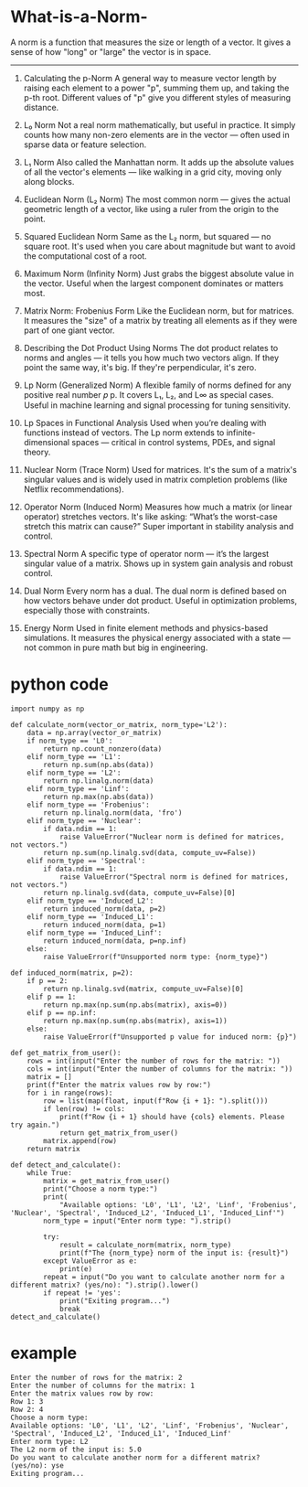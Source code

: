 # What-is-a-Norm-
A norm is a function that measures the size or length of a vector. It gives a sense of how "long" or "large" the vector is in space.

---
1. Calculating the p-Norm
A general way to measure vector length by raising each element to a power "p", summing them up, and taking the p-th root. Different values of "p" give you different styles of measuring distance.

2. L₀ Norm
Not a real norm mathematically, but useful in practice. It simply counts how many non-zero elements are in the vector — often used in sparse data or feature selection.

3. L₁ Norm
Also called the Manhattan norm. It adds up the absolute values of all the vector's elements — like walking in a grid city, moving only along blocks.

4. Euclidean Norm (L₂ Norm)
The most common norm — gives the actual geometric length of a vector, like using a ruler from the origin to the point.

5. Squared Euclidean Norm
Same as the L₂ norm, but squared — no square root. It's used when you care about magnitude but want to avoid the computational cost of a root.

6. Maximum Norm (Infinity Norm)
Just grabs the biggest absolute value in the vector. Useful when the largest component dominates or matters most.

7. Matrix Norm: Frobenius Form
Like the Euclidean norm, but for matrices. It measures the "size" of a matrix by treating all elements as if they were part of one giant vector.

8. Describing the Dot Product Using Norms
The dot product relates to norms and angles — it tells you how much two vectors align. If they point the same way, it's big. If they're perpendicular, it's zero.

9. Lp Norm (Generalized Norm)
A flexible family of norms defined for any positive real number 
𝑝
p. It covers L₁, L₂, and L∞ as special cases. Useful in machine learning and signal processing for tuning sensitivity.

10. Lp Spaces in Functional Analysis
Used when you’re dealing with functions instead of vectors. The Lp norm extends to infinite-dimensional spaces — critical in control systems, PDEs, and signal theory.

11. Nuclear Norm (Trace Norm)
Used for matrices. It's the sum of a matrix's singular values and is widely used in matrix completion problems (like Netflix recommendations).

12. Operator Norm (Induced Norm)
Measures how much a matrix (or linear operator) stretches vectors. It's like asking: “What’s the worst-case stretch this matrix can cause?” Super important in stability analysis and control.

13. Spectral Norm
A specific type of operator norm — it’s the largest singular value of a matrix. Shows up in system gain analysis and robust control.

14. Dual Norm
Every norm has a dual. The dual norm is defined based on how vectors behave under dot product. Useful in optimization problems, especially those with constraints.

15. Energy Norm
Used in finite element methods and physics-based simulations. It measures the physical energy associated with a state — not common in pure math but big in engineering.

# python code
```
import numpy as np

def calculate_norm(vector_or_matrix, norm_type='L2'):
    data = np.array(vector_or_matrix)
    if norm_type == 'L0':
        return np.count_nonzero(data)
    elif norm_type == 'L1':
        return np.sum(np.abs(data))
    elif norm_type == 'L2':
        return np.linalg.norm(data)
    elif norm_type == 'Linf':
        return np.max(np.abs(data))
    elif norm_type == 'Frobenius':
        return np.linalg.norm(data, 'fro')
    elif norm_type == 'Nuclear':
        if data.ndim == 1:
            raise ValueError("Nuclear norm is defined for matrices, not vectors.")
        return np.sum(np.linalg.svd(data, compute_uv=False))
    elif norm_type == 'Spectral':
        if data.ndim == 1:
            raise ValueError("Spectral norm is defined for matrices, not vectors.")
        return np.linalg.svd(data, compute_uv=False)[0]
    elif norm_type == 'Induced_L2':
        return induced_norm(data, p=2)
    elif norm_type == 'Induced_L1':
        return induced_norm(data, p=1)
    elif norm_type == 'Induced_Linf':
        return induced_norm(data, p=np.inf)
    else:
        raise ValueError(f"Unsupported norm type: {norm_type}")

def induced_norm(matrix, p=2):
    if p == 2:
        return np.linalg.svd(matrix, compute_uv=False)[0]
    elif p == 1:
        return np.max(np.sum(np.abs(matrix), axis=0))
    elif p == np.inf:
        return np.max(np.sum(np.abs(matrix), axis=1))
    else:
        raise ValueError(f"Unsupported p value for induced norm: {p}")

def get_matrix_from_user():
    rows = int(input("Enter the number of rows for the matrix: "))
    cols = int(input("Enter the number of columns for the matrix: "))
    matrix = []
    print(f"Enter the matrix values row by row:")
    for i in range(rows):
        row = list(map(float, input(f"Row {i + 1}: ").split()))
        if len(row) != cols:
            print(f"Row {i + 1} should have {cols} elements. Please try again.")
            return get_matrix_from_user()
        matrix.append(row)
    return matrix

def detect_and_calculate():
    while True:
        matrix = get_matrix_from_user()
        print("Choose a norm type:")
        print(
            "Available options: 'L0', 'L1', 'L2', 'Linf', 'Frobenius', 'Nuclear', 'Spectral', 'Induced_L2', 'Induced_L1', 'Induced_Linf'")
        norm_type = input("Enter norm type: ").strip()

        try:
            result = calculate_norm(matrix, norm_type)
            print(f"The {norm_type} norm of the input is: {result}")
        except ValueError as e:
            print(e)
        repeat = input("Do you want to calculate another norm for a different matrix? (yes/no): ").strip().lower()
        if repeat != 'yes':
            print("Exiting program...")
            break
detect_and_calculate()
```

# example
```
Enter the number of rows for the matrix: 2
Enter the number of columns for the matrix: 1
Enter the matrix values row by row:
Row 1: 3
Row 2: 4
Choose a norm type:
Available options: 'L0', 'L1', 'L2', 'Linf', 'Frobenius', 'Nuclear', 'Spectral', 'Induced_L2', 'Induced_L1', 'Induced_Linf'
Enter norm type: L2
The L2 norm of the input is: 5.0
Do you want to calculate another norm for a different matrix? (yes/no): yse
Exiting program...
